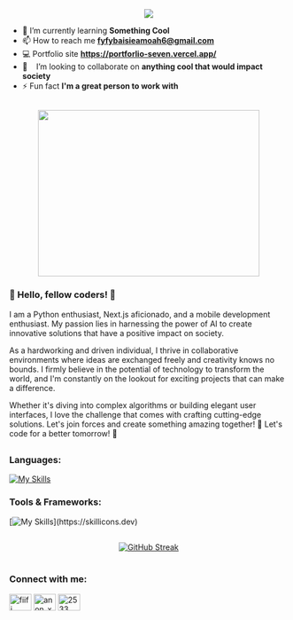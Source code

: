 <!-- Introduction -->

<div align="center">
<img  src="https://readme-typing-svg.herokuapp.com?size=25&lines=Hi+There+%F0%9F%91%8B;I'm+Fiifi+Amoah;am+passionate+about+AI+Virtual+and+Argumented+Reality)](https://git.io/typing-svg)" />

</div>

<!-- What you are learning -->

- 🌱 I’m currently learning **Something Cool**
- 📫 How to reach me **fyfybaisieamoah6@gmail.com**
- 💻 Portfolio site **https://portforlio-seven.vercel.app/**
- 👯 &nbsp;&nbsp; I’m looking to collaborate on **anything cool that would impact society**
- ⚡ Fun fact **I'm a great person to work with**


<h2> </h2>

<!-- Gif -->
<div align="center">
  
  <img   src="https://camo.githubusercontent.com/c1dcb74cc1c1835b1d716f5051499a2814c683c806b15f04b0eba492863703e9/68747470733a2f2f63646e2e6472696262626c652e636f6d2f75736572732f3733303730332f73637265656e73686f74732f363538313234332f6176656e746f2e676966" width="400" height="300"/>

</div>

<h3>  
👋 Hello, fellow coders! 🚀
</h3>

I am a Python enthusiast, Next.js aficionado, and a mobile development enthusiast. My passion lies in harnessing the power of AI to create innovative solutions that have a positive impact on society. 

As a hardworking and driven individual, I thrive in collaborative environments where ideas are exchanged freely and creativity knows no bounds. I firmly believe in the potential of technology to transform the world, and I'm constantly on the lookout for exciting projects that can make a difference.

Whether it's diving into complex algorithms or building elegant user interfaces, I love the challenge that comes with crafting cutting-edge solutions. Let's join forces and create something amazing together! 🤝 Let's code for a better tomorrow! 🌟
<h2></h2>

<!-- Programming languages Frameworks  -->

<h3 align="left">Languages:</h3>
 <p>
   
[![My Skills](https://skillicons.dev/icons?i=js,ts,html,css,cpp,cs,c,py,java,solidity)](https://skillicons.dev)
 </p>

<h3 align="left">Tools & Frameworks:</h3>
 <p>
   
[![My Skills](https://skillicons.dev/icons?i=git,github,bash,linux,docker,tailwindcss,figma,tensorflow,nodejs,flask,django,express,react,nextjs,mysql,postgres,arduino,raspberrypi,)](https://skillicons.dev)
 </p>

<h2></h2>


<div align="center">
        
<!-- [![Top Langs](https://github-readme-stats.vercel.app/api/top-langs/?username=An0n-xen&theme=gotham&layout=compact)](https://github.com/Chamepp/Chamepp) -->  
[![GitHub Streak](http://github-readme-streak-stats.herokuapp.com?user=An0n-xen&theme=tokyonight)](https://git.io/streak-stats)  

</div>

<h1> </h1>

<h3 align="left">Connect with me:</h3>
<p align="left">
<a href="https://kaggle.com/fiifi baisie amoah" target="blank"><img align="center" src="https://raw.githubusercontent.com/rahuldkjain/github-profile-readme-generator/master/src/images/icons/Social/kaggle.svg" alt="fiifi baisie amoah" height="30" width="40" /></a>
<a href="https://instagram.com/anon_xen8" target="blank"><img align="center" src="https://raw.githubusercontent.com/rahuldkjain/github-profile-readme-generator/master/src/images/icons/Social/instagram.svg" alt="anon_xen8" height="30" width="40" /></a>
<a href="https://discord.gg/2533" target="blank"><img align="center" src="https://raw.githubusercontent.com/rahuldkjain/github-profile-readme-generator/master/src/images/icons/Social/discord.svg" alt="2533" height="30" width="40" /></a>
</p>
<div align="center">

  
